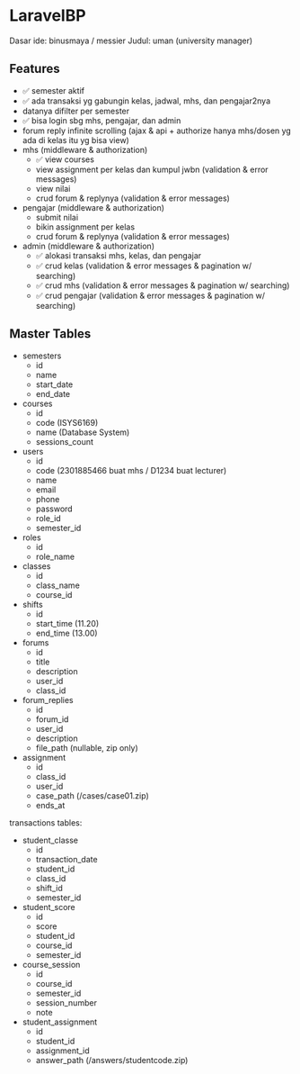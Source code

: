 # LaravelBP

Dasar ide: binusmaya / messier
Judul: uman (university manager)

## Features

- ✅ semester aktif
- ✅ ada transaksi yg gabungin kelas, jadwal, mhs, dan pengajar2nya
- datanya difilter per semester
- ✅ bisa login sbg mhs, pengajar, dan admin
- forum reply infinite scrolling (ajax & api + authorize hanya mhs/dosen yg ada di kelas itu yg bisa view)
- mhs (middleware & authorization)
  - ✅ view courses
  - view assignment per kelas dan kumpul jwbn (validation & error messages)
  - view nilai
  - crud forum & replynya (validation & error messages)
- pengajar (middleware & authorization)
  - submit nilai
  - bikin assignment per kelas
  - crud forum & replynya (validation & error messages)
- admin (middleware & authorization)
  - ✅ alokasi transaksi mhs, kelas, dan pengajar
  - ✅ crud kelas (validation & error messages & pagination w/ searching)
  - ✅ crud mhs (validation & error messages & pagination w/ searching)
  - ✅ crud pengajar (validation & error messages & pagination w/ searching)

## Master Tables

- semesters
  - id
  - name
  - start_date
  - end_date
- courses
  - id
  - code (ISYS6169)
  - name (Database System)
  - sessions_count
- users
  - id
  - code (2301885466 buat mhs / D1234 buat lecturer)
  - name
  - email
  - phone
  - password
  - role_id
  - semester_id
- roles
  - id
  - role_name
- classes
  - id
  - class_name
  - course_id
- shifts
  - id
  - start_time (11.20)
  - end_time (13.00)
- forums
  - id
  - title
  - description
  - user_id
  - class_id
- forum_replies
  - id
  - forum_id
  - user_id
  - description
  - file_path (nullable, zip only)
- assignment
  - id
  - class_id
  - user_id
  - case_path (/cases/case01.zip)
  - ends_at

transactions tables:
- student_classe
  - id
  - transaction_date
  - student_id
  - class_id
  - shift_id
  - semester_id
- student_score
  - id
  - score
  - student_id
  - course_id
  - semester_id
- course_session
  - id
  - course_id
  - semester_id
  - session_number
  - note
- student_assignment
  - id
  - student_id
  - assignment_id
  - answer_path (/answers/studentcode.zip)
